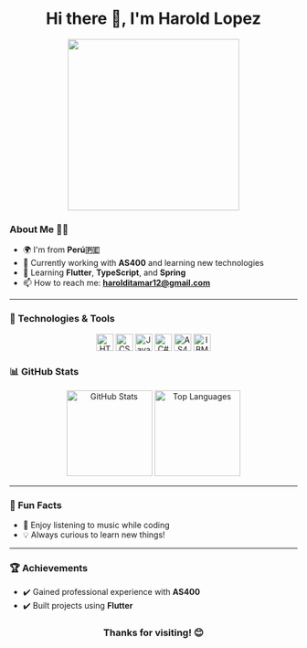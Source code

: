 <h1 align="center" dir="auto">
  <a id="user-content--hi-there-" class="anchor" aria-hidden="true" href="#-hi-there-"></a> 
  Hi there 👋, I'm Harold Lopez
</h1>

<div align="center">
  <img src="https://media0.giphy.com/media/bGgsc5mWoryfgKBx1u/giphy.gif?cid=6c09b952sz94i5inlz6y1f2g9ct7pgpxe79hy1rx3n0zlskv&ep=v1_gifs_search&rid=giphy.gif&ct=g" width="300" style="max-width: 100%;">
</div>


### About Me 🧑‍💻
- 🌍 I'm from **Perú🇵🇪**
- 💼 Currently working with **AS400** and learning new technologies
- 🌱 Learning **Flutter**, **TypeScript**, and **Spring**
- 📫 How to reach me: **harolditamar12@gmail.com**
<!-- Aprendiendo a programar -->
---

### 🔧 Technologies & Tools
<div align="center">
  <img height="30" src="https://cdn-icons-png.flaticon.com/128/732/732212.png" alt="HTML">
  <img height="30" src="https://cdn-icons-png.flaticon.com/128/5968/5968282.png" alt="CSS">
  <img height="30" src="https://cdn-icons-png.flaticon.com/512/2716/2716612.png" alt="JavaScript">
  <img height="30" src="https://cdn-icons-png.flaticon.com/512/6132/6132219.png" alt="C#">
  <img height="30" src="https://cdn-icons-png.flaticon.com/128/1183/1183672.png" alt="AS400">
  <img height="30" src="https://cdn-icons-png.flaticon.com/512/882/882727.png" alt="IBM AS400">
</div>

### 📊 GitHub Stats
<div align="center">
  <img height="150" src="https://github-readme-stats.vercel.app/api?username=HaroldLop&show_icons=true&theme=radical" alt="GitHub Stats">
  <img height="150" src="https://github-readme-stats.vercel.app/api/top-langs/?username=HaroldLop&layout=compact&theme=radical" alt="Top Languages">
</div>

---

### 🎯 Fun Facts
- 🎵 Enjoy listening to music while coding
- 💡 Always curious to learn new things!

---

### 🏆 Achievements
- ✔️ Gained professional experience with **AS400**
- ✔️ Built projects using **Flutter** 

<div align="center">
  <h3>Thanks for visiting! 😊</h3>
</div>

 
